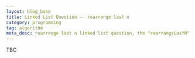 ```yaml
---
layout: blog_base
title: Linked List Question -- rearrange last n
category: programming
tag: algorithm
meta_desc: rearrange last n linked list question, the "rearrangeLastN" question and analysis
---
```


TBC
